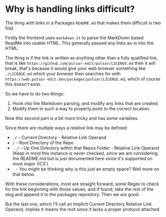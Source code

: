 # Why is handling links difficult?

The thing with links in a Packages `README.md` that makes them difficult is two fold.

Firstly the frontend uses `markdown-it` to parse the MarkDown based ReadMe into usable HTML. This generally passed any links as-is into the HTML.

The thing is if the link is written as anything other than a fully qualified link, that is like `https://github.com/pulsar-edit/pulsar/LICENSE.md` then it will break, that's because it would give your web browser something like `./LICENSE.md` which your browser then searches for with `https://web.pulsar-edit.dev/packages/pulsar/LICENSE.md`, which of course this doesn't exist.

So we have to do two things:

1) Hook into the Markdown parsing, and modify any links that are created.
2) Modify them in such a way to properly point to the correct location.

Now this second part is a bit more tricky and has some variables.

Since there are multiple ways a relative link may be defined:

* `./` - Current Directory - Relative Link Operand
* `/` - Root Directory of the Repo
* `../` - Up One Directory within that Repos Folder - Relative Link Operand (Keep in mind this instance is never checked, since we are considering the README.md but is just documented here since it's supported on most major VCS')
* ` ` - You might be thinking why is this just an empty space? Well more on that below.

With these considerations, most are straight forward, some Regex to check for the link beginning with those values, and if found, take the rest of the slug and append it to the packages repository. Then we are good.

But the last one, which I'll call an Implicit Current Directory Relative Link Operand, implies it means the root since it lacks a proper protocol attached.
